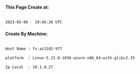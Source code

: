 
   
#### This Page Create at:

```bash

2023-05-06 - 19:45:26 UTC

```

#### Create By Machine:

```bash

Host Name : fv-az1102-977

platform  : Linux-5.15.0-1036-azure-x86_64-with-glibc2.35

Ip Local  : 10.1.0.27

```

